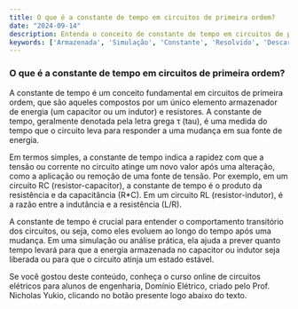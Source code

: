 ```yaml
---
title: O que é a constante de tempo em circuitos de primeira ordem?
date: "2024-09-14"
description: Entenda o conceito de constante de tempo em circuitos de primeira ordem e sua importância na análise de circuitos elétricos.
keywords: ['Armazenada', 'Simulação', 'Constante', 'Resolvido', 'Descarga', 'Primeira', 'Fonte']
---
```


### O que é a constante de tempo em circuitos de primeira ordem?

A constante de tempo é um conceito fundamental em circuitos de primeira ordem, que são aqueles compostos por um único elemento armazenador de energia (um capacitor ou um indutor) e resistores. A constante de tempo, geralmente denotada pela letra grega τ (tau), é uma medida do tempo que o circuito leva para responder a uma mudança em sua fonte de energia.

Em termos simples, a constante de tempo indica a rapidez com que a tensão ou corrente no circuito atinge um novo valor após uma alteração, como a aplicação ou remoção de uma fonte de tensão. Por exemplo, em um circuito RC (resistor-capacitor), a constante de tempo é o produto da resistência e da capacitância (R*C). Em um circuito RL (resistor-indutor), é a razão entre a indutância e a resistência (L/R).

A constante de tempo é crucial para entender o comportamento transitório dos circuitos, ou seja, como eles evoluem ao longo do tempo após uma mudança. Em uma simulação ou análise prática, ela ajuda a prever quanto tempo levará para que a energia armazenada no capacitor ou indutor seja liberada ou para que o circuito atinja um estado estável.

Se você gostou deste conteúdo, conheça o curso online de circuitos elétricos para alunos de engenharia, Domínio Elétrico, criado pelo Prof. Nicholas Yukio, clicando no botão presente logo abaixo do texto.